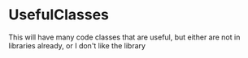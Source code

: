 # UsefulClasses
This will have many code classes that are useful, but either are not in libraries already, or I don't like the library
